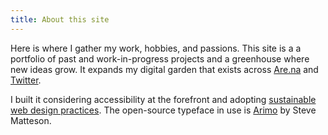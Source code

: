 ```yaml
---
title: About this site
---
```

Here is where I gather my work, hobbies, and passions. This site is a a portfolio of past and work-in-progress projects and a greenhouse where new ideas grow. It expands my digital garden that exists across [Are.na](https://www.are.na/francesco-imola-2o2ng4qooxm/) and [Twitter](https://twitter.com/frn_imola).

I built it considering accessibility at the forefront and adopting [sustainable web design practices](https://www.sustainablewebmanifesto.com/). The open-source typeface in use is [Arimo](https://fonts.google.com/specimen/Arimo#about) by Steve Matteson.